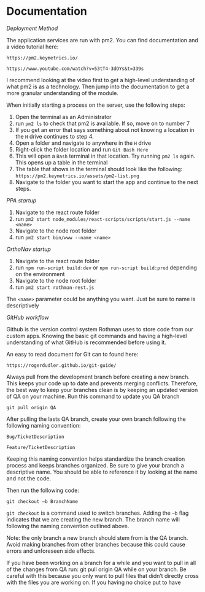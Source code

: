 # Documentation

*Deployment Method*

The application services are run with pm2. You can find documentation and a video tutorial here:

`https://pm2.keymetrics.io/`

`https://www.youtube.com/watch?v=53tT4-3dOYs&t=339s`

I recommend looking at the video first to get a high-level understanding of what pm2 is as a technology. Then jump into the documentation to get a more granular understanding of the module.

When initially starting a process on the server, use the following steps:

1. Open the terminal as an Administrator
2. run `pm2 ls` to check that pm2 is available. If so, move on to number 7
3. If you get an error that says something about not knowing a location in the `H` drive continues to step 4.
4. Open a folder and navigate to anywhere in the `H` drive
5. Right-click the folder location and run `Git Bash Here`
6. This will open a `Bash` terminal in that location. Try running `pm2 ls` again. This opens up a table in the terminal
7. The table that shows in the terminal should look like the following: `https://pm2.keymetrics.io/assets/pm2-list.png`
7. Navigate to the folder you want to start the app and continue to the next steps.

*PPA startup*

1. Navigate to the react route folder
2. run `pm2 start node_modules/react-scripts/scripts/start.js --name <name>` 
3. Navigate to the node root folder
4. run `pm2 start bin/www --name <name>`

*OrthoNav startup*

1. Navigate to the react route folder
2. run `npm run-script build:dev` or `npm run-script build:prod` depending on the environment
3. Navigate to the node root folder
4. run `pm2 start rothman-rest.js`

The `<name>` parameter could be anything you want. Just be sure to name is descriptively

*GitHub workflow*

Github is the version control system Rothman uses to store code from our custom apps. Knowing the basic git commands and having a high-level understanding of what GitHub is recommended before using it.

An easy to read document for Git can to found here:

`https://rogerdudler.github.io/git-guide/`

Always pull from the development branch before creating a new branch. This keeps your code up to date and prevents merging conflicts. Therefore, the best way to keep your branches clean is by keeping an updated version of QA on your machine. Run this command to update you QA branch

`git pull origin QA`

After pulling the lasts QA branch, create your own branch following the following naming convention:

`Bug/TicketDescription`

`Feature/TicketDescription`

Keeping this naming convention helps standardize the branch creation process and keeps branches organized. Be sure to give your branch a descriptive name. You should be able to reference it by looking at the name and not the code.

Then run the following code:

`git checkout –b BranchName`

`git checkout` is a command used to switch branches. Adding the `–b` flag indicates that we are creating the new branch. The branch name will following the naming convention outlined above.

Note: the only branch a new branch should stem from is the QA branch. Avoid making branches from other branches because this could cause errors and unforeseen side effects.

If you have been working on a branch for a while and you want to pull in all of the changes from QA run: git pull origin QA while on your branch. Be careful with this because you only want to pull files that didn’t directly cross with the files you are working on. If you having no choice put to have
